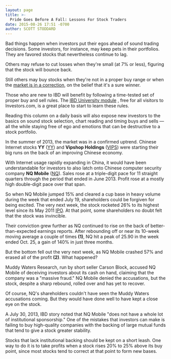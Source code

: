 ```yaml
---
layout: page
title: >-
  Pride Goes Before A Fall: Lessons For Stock Traders
date: 2015-08-26 17:51 -0700
author: SCOTT STODDARD
---
```





Bad things happen when investors put their egos ahead of sound trading decisions. Some investors, for instance, may keep pets in their portfolios. They are favored stocks that nevertheless continue to lag.


Others may refuse to cut losses when they're small (at 7% or less), figuring that the stock will bounce back.


Still others may buy stocks when they're not in a proper buy range or when the [market is in a correction](http://news.investors.com/investing/big-picture.htm), on the belief that it's a sure winner.


Those who are new to IBD will benefit by following a time-tested set of proper buy and sell rules. The [IBD University module](http://education.investors.com/) , free for all visitors to Investors.com, is a great place to start to learn these rules.


Reading this column on a daily basis will also expose new investors to the basics on sound stock selection, chart reading and timing buys and sells — all the while staying free of ego and emotions that can be destructive to a stock portfolio.


In the summer of 2013, the market was in a confirmed uptrend. Chinese Internet stocks **YY** ([YY](https://research.investors.com/quote.aspx?symbol=YY)) and **Vipshop Holdings** ([VIPS](https://research.investors.com/quote.aspx?symbol=VIPS)) were starting their big runs on the back of an improving Chinese economy.


With Internet usage rapidly expanding in China, it would have been understandable for investors to also latch onto Chinese computer security company **NQ Mobile** ([NQ](https://research.investors.com/quote.aspx?symbol=NQ)). Sales rose at a triple-digit pace for 11 straight quarters through the period that ended in June 2013. Profit rose at a mostly high double-digit pace over that span.


So when NQ Mobile jumped 15% and cleared a cup base in heavy volume during the week that ended July 19, shareholders could be forgiven for being excited. The very next week, the stock rocketed 26% to its highest level since its May 2011 [IPO](http://news.investors.com/iponews.htm). At that point, some shareholders no doubt felt that the stock was invincible.


Their conviction grew further as NQ continued to rise on the back of better-than-expected earnings reports. After rebounding off or near its 10-week moving average a couple of times **(1)**, NQ hit a peak of 25.90 in the week ended Oct. 25, a gain of 140% in just three months.


But the bottom fell out the very next week, as NQ Mobile crashed 57% and erased all of the profit **(2)**. What happened?


Muddy Waters Research, run by short seller Carson Block, accused NQ Mobile of deceiving investors about its cash on hand, claiming that the company was a "massive fraud." NQ Mobile denied the accusations, but the stock, despite a sharp rebound, rolled over and has yet to recover.


Of course, NQ's shareholders couldn't have seen the Muddy Waters accusations coming. But they would have done well to have kept a close eye on the stock.


A July 30, 2013, IBD story noted that NQ Mobile "does not have a whole lot of institutional sponsorship." One of the mistakes that investors can make is failing to buy high-quality companies with the backing of large mutual funds that tend to give a stock greater stability.


Stocks that lack institutional backing should be kept on a short leash. One way to do it is to take profits when a stock rises 20% to 25% above its buy point, since most stocks tend to correct at that point to form new bases.




